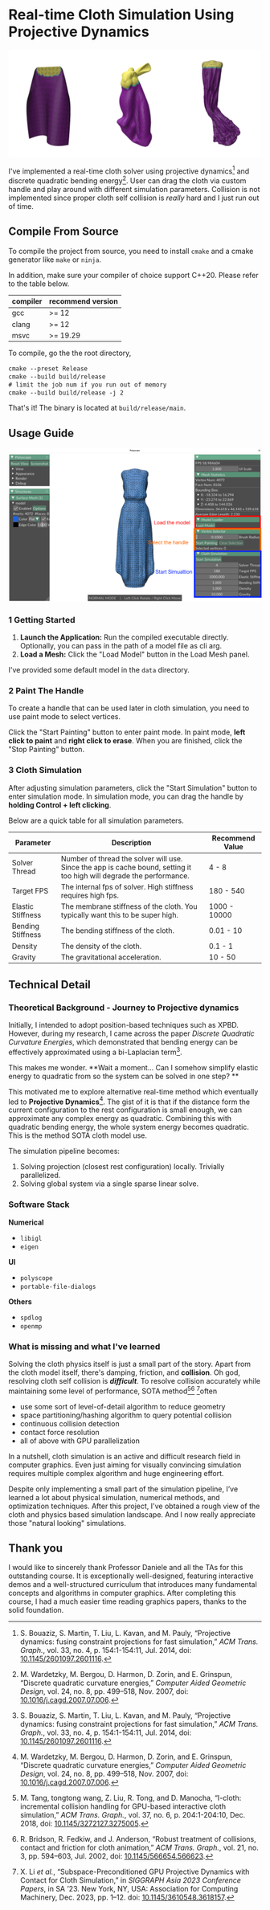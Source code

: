 # Real-time Cloth Simulation Using Projective Dynamics 

![](./assets/showcase.png)

I've implemented a real-time cloth solver using projective dynamics[^1] and discrete quadratic bending energy[^2]. User can drag the cloth via custom handle and play around with different simulation parameters. Collision is not implemented since proper cloth self collision is *really* hard and I just run out of time. 

## Compile From Source

To compile the project from source, you need to install `cmake` and a cmake generator like `make` or `ninja`.

In addition, make sure your compiler of choice support C++20. Please refer to the table below.

| compiler | recommend version |
| -------- | ----------------- |
| gcc      | >= 12             |
| clang    | >= 12             |
| msvc     | >= 19.29          |

To compile, go the the root directory,

```
cmake --preset Release
cmake --build build/release
# limit the job num if you run out of memory
cmake --build build/release -j 2
```

That's it! The binary is located at `build/release/main`.

## Usage Guide

![](./assets/ui.png)

### 1 Getting Started

1.  **Launch the Application:** Run the compiled executable directly. Optionally, you can pass in the path of a model file as cli arg.
2.  **Load a Mesh:** Click the "Load Model" button in the Load Mesh panel.

I've provided some default model in the `data` directory. 

### 2 Paint The Handle

To create a handle that can be used later in cloth simulation, you need to use paint mode to select vertices.

Click the "Start Painting" button to enter paint mode. In paint mode, **left click to paint** and **right click to erase**. When you are finished, click the "Stop Painting" button.

### 3 Cloth Simulation

After adjusting simulation parameters, click the "Start Simulation" button to enter simulation mode. In simulation mode, you can drag the handle by **holding Control + left clicking**.

Below are a quick table for all simulation parameters.

| Parameter         | Description                                                  | Recommend Value |
| ----------------- | ------------------------------------------------------------ | --------------- |
| Solver Thread     | Number of thread the solver will use. Since the app is cache bound, setting it too high will degrade the performance. | 4 - 8           |
| Target FPS        | The internal fps of solver. High stiffness requires high fps. | 180 - 540       |
| Elastic Stiffness | The membrane stiffness of the cloth. You typically want this to be super high. | 1000 - 10000    |
| Bending Stiffness | The bending stiffness of the cloth.                          | 0.01 - 10       |
| Density           | The density of the cloth.                                    | 0.1 - 1         |
| Gravity           | The gravitational acceleration.                              | 10 - 50         |

## Technical Detail

### Theoretical Background - Journey to Projective dynamics

Initially, I intended to adopt position-based techniques such as XPBD. However, during my research, I came across the paper *Discrete Quadratic Curvature Energies*,  which demonstrated that bending energy can be effectively approximated using a bi-Laplacian term[^1]. 

This makes me wonder. **Wait a moment... Can I somehow simplify elastic energy to quadratic from so the system can be solved in one step? **

This motivated me to explore alternative real-time method which eventually led to **Projective Dynamics**[^2]. The gist of it is that if the distance form the current configuration to the rest configuration is small enough, we can approximate any complex energy as quadratic. Combining this with quadratic bending energy, the whole system energy becomes quadratic. This is the method SOTA cloth model use. 

The simulation pipeline becomes:

1. Solving projection (closest rest configuration) locally. Trivially parallelized.
2. Solving global system via a single sparse linear solve.

### Software Stack

**Numerical**

- `libigl`
- `eigen`

**UI**

- `polyscope`
- `portable-file-dialogs`

**Others**

- `spdlog`
- `openmp`

### What is missing and what I've learned

Solving the cloth physics itself is just a small part of the story. Apart from the cloth model itself, there's damping, friction, and **collision**. Oh god, resolving cloth self collision is ***difficult***. To resolve collision accurately while maintaining some level of performance, SOTA method[^3][^4] [^5]often 

- use some sort of level-of-detail algorithm to reduce geometry
- space partitioning/hashing algorithm to query potential collision 
- continuous collision detection
- contact force resolution
- all of above with GPU parallelization

In a nutshell, cloth simulation is an active and difficult research field in computer graphics.  Even just aiming for visually convincing simulation requires multiple complex algorithm and huge engineering effort. 

Despite only implementing a small part of the simulation pipeline, I’ve learned a lot about physical simulation, numerical methods, and optimization techniques. After this project, I've obtained a rough view of the cloth and physics based simulation landscape. And I now really appreciate those "natural looking" simulations. 

## Thank you 

I would like to sincerely thank Professor Daniele and all the TAs for this outstanding course. It is exceptionally well-designed, featuring interactive demos and a well-structured curriculum that introduces many fundamental concepts and algorithms in computer graphics. After completing this course, I had a much easier time reading graphics papers, thanks to the solid foundation.



[^1]: S. Bouaziz, S. Martin, T. Liu, L. Kavan, and M. Pauly, “Projective dynamics: fusing constraint projections for fast simulation,” *ACM Trans. Graph.*, vol. 33, no. 4, p. 154:1-154:11, Jul. 2014, doi: [10.1145/2601097.2601116](https://doi.org/10.1145/2601097.2601116). 
[^2]: M. Wardetzky, M. Bergou, D. Harmon, D. Zorin, and E. Grinspun, “Discrete quadratic curvature energies,” *Computer Aided Geometric Design*, vol. 24, no. 8, pp. 499–518, Nov. 2007, doi: [10.1016/j.cagd.2007.07.006](https://doi.org/10.1016/j.cagd.2007.07.006).
[^3]:M. Tang,  tongtong wang, Z. Liu, R. Tong, and D. Manocha, “I-cloth: incremental collision handling for GPU-based interactive cloth simulation,” *ACM Trans. Graph.*, vol. 37, no. 6, p. 204:1-204:10, Dec. 2018, doi: [10.1145/3272127.3275005](https://doi.org/10.1145/3272127.3275005).
[^4]:R. Bridson, R. Fedkiw, and J. Anderson, “Robust treatment of collisions, contact and friction for cloth animation,” *ACM Trans. Graph.*, vol. 21, no. 3, pp. 594–603, Jul. 2002, doi: [10.1145/566654.566623](https://doi.org/10.1145/566654.566623).
[^5]:X. Li *et al.*, “Subspace-Preconditioned GPU Projective Dynamics with Contact for Cloth Simulation,” in *SIGGRAPH Asia 2023 Conference Papers*, in SA ’23. New York, NY, USA: Association for Computing Machinery, Dec. 2023, pp. 1–12. doi: [10.1145/3610548.3618157](https://doi.org/10.1145/3610548.3618157).

